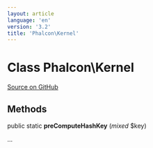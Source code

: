 ```yaml
---
layout: article
language: 'en'
version: '3.2'
title: 'Phalcon\Kernel'
---
```

# Class **Phalcon\Kernel**

<a href="https://github.com/phalcon/cphalcon/tree/v3.2.0/phalcon/kernel.zep" class="btn btn-default btn-sm">Source on GitHub</a>

## Methods
public static  **preComputeHashKey** (*mixed* $key)

...


